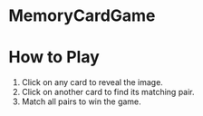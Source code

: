 ﻿# MemoryCardGame

# How to Play
1. Click on any card to reveal the image.
2. Click on another card to find its matching pair.
3. Match all pairs to win the game.
